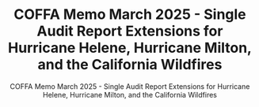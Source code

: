 ---
layout: resources-landing
title: "COFFA Memo March 2025 - Single Audit Report Extensions for Hurricane Helene, Hurricane Milton, and the California Wildfires"
subtitle: "COFFA Memo March 2025 - Single Audit Report Extensions for Hurricane Helene, Hurricane Milton, and the California Wildfires"
doc-link: ../assets/files/3-11-2025 COFFA Memo - Single Audit Extension.pdf
filters: compliance-supplement 2025 omb
fiscal_year: 2025
---